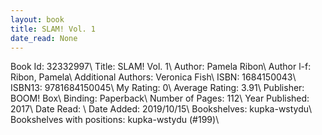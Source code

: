 ```yaml
---
layout: book
title: SLAM! Vol. 1
date_read: None
---
```


Book Id: 32332997\ 
Title: SLAM! Vol. 1\ 
Author: Pamela Ribon\ 
Author l-f: Ribon, Pamela\ 
Additional Authors: Veronica Fish\ 
ISBN: 1684150043\ 
ISBN13: 9781684150045\ 
My Rating: 0\ 
Average Rating: 3.91\ 
Publisher: BOOM! Box\ 
Binding: Paperback\ 
Number of Pages: 112\ 
Year Published: 2017\ 
Date Read: \ 
Date Added: 2019/10/15\ 
Bookshelves: kupka-wstydu\ 
Bookshelves with positions: kupka-wstydu (#199)\ 

